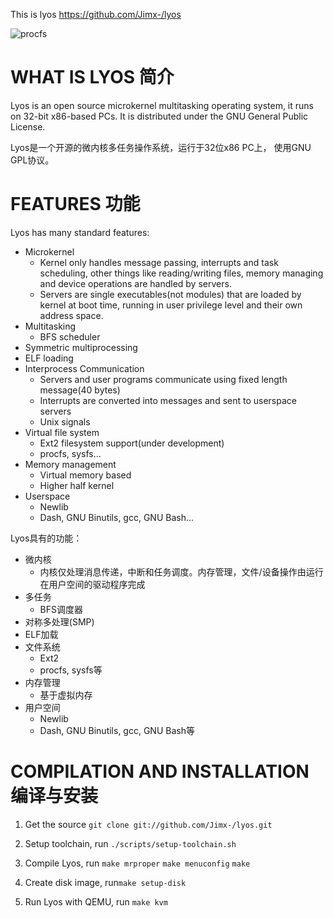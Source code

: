 This is lyos <https://github.com/Jimx-/lyos>

![procfs][1]

WHAT IS LYOS 简介
===============
    
Lyos is an open source microkernel multitasking operating system, it runs
on 32-bit x86-based PCs. It is distributed under the GNU General Public License.

Lyos是一个开源的微内核多任务操作系统，运行于32位x86 PC上， 使用GNU GPL协议。

FEATURES 功能
============
Lyos has many standard features:

* Microkernel
    - Kernel only handles message passing, interrupts and task scheduling, other things like reading/writing files, memory managing and device operations are handled by servers.
    - Servers are single executables(not modules) that are loaded by kernel at boot time, running in user privilege level and their own address space.
* Multitasking
    - BFS scheduler 
* Symmetric multiprocessing
* ELF loading
* Interprocess Communication
    - Servers and user programs communicate using fixed length message(40 bytes)
    - Interrupts are converted into messages and sent to userspace servers
    - Unix signals
* Virtual file system
    - Ext2 filesystem support(under development)
    - procfs, sysfs...
* Memory management
    - Virtual memory based
    - Higher half kernel
* Userspace
    - Newlib
    - Dash, GNU Binutils, gcc, GNU Bash...

Lyos具有的功能：

* 微内核
    - 内核仅处理消息传递，中断和任务调度。内存管理，文件/设备操作由运行在用户空间的驱动程序完成
* 多任务
    - BFS调度器
* 对称多处理(SMP)
* ELF加载
* 文件系统
    - Ext2
    - procfs, sysfs等
* 内存管理
    - 基于虚拟内存
* 用户空间
    - Newlib
    - Dash, GNU Binutils, gcc, GNU Bash等

COMPILATION AND INSTALLATION 编译与安装
======================================

1. Get the source ```git clone git://github.com/Jimx-/lyos.git```

2. Setup toolchain, run ``./scripts/setup-toolchain.sh``
3. Compile Lyos, run
    `make mrproper`
    `make menuconfig`
    `make`

4. Create disk image, run```make setup-disk```

5. Run Lyos with QEMU, run ```make kvm``` 

  [1]: http://img.hoop8.com/attachments/1602/0651948110089.png
  